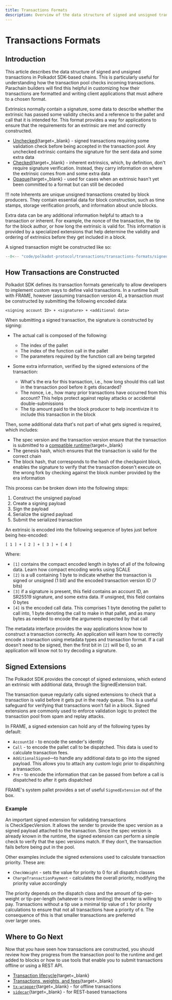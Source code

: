 ```yaml
---
title: Transactions Formats
description: Overview of the data structure of signed and unsigned transactions in Polkadot SDK-based chains, and how they are constructed.
---
```


# Transactions Formats

## Introduction

This article describes the data structure of signed and unsigned transactions in Polkadot SDK-based chains. This is particularly useful for understanding how the transaction pool checks incoming transactions. Parachain builders will find this helpful in customizing how their transactions are formatted and writing client applications that must adhere to a chosen format.

Extrinsics normally contain a signature, some data to describe whether the extrinsic has passed some validity checks and a reference to the pallet and call that it is intended for. This format provides a way for applications to ensure that the requirements for an extrinsic are met and correctly constructed.

- [Unchecked](https://github.com/paritytech/polkadot-sdk/blob/master/substrate/primitives/runtime/src/generic/unchecked_extrinsic.rs#L70){target=\_blank} - signed transactions requiring some validation check before being accepted in the transaction pool. Any unchecked extrinsic contains the signature for the sent data and some extra data
- [Checked](https://github.com/paritytech/polkadot-sdk/blob/master/substrate/primitives/runtime/src/generic/checked_extrinsic.rs#L35){target=\_blank} - inherent extrinsics, which, by definition, don't require signature verification. Instead, they carry information on where the extrinsic comes from and some extra data
- [Opaque](https://github.com/paritytech/polkadot-sdk/blob/master/substrate/primitives/runtime/src/lib.rs#L915){target=\_blank} - used for cases when an extrinsic hasn't yet been committed to a format but can still be decoded

!!! note
    Inherents are unique unsigned transactions created by block producers. They contain essential data for block construction, such as time stamps, storage verification proofs, and information about uncle blocks.

Extra data can be any additional information helpful to attach to a transaction or inherent. For example, the nonce of the transaction, the tip for the block author, or how long the extrinsic is valid for. This information is provided by a specialized extensions that help determine the validity and ordering of extrinsics before they get included in a block.

A signed transaction might be constructed like so:

```rust
--8<-- "code/polkadot-protocol/transactions/transactions-formats/signed-tx-example.rs"
```

## How Transactions are Constructed

Polkadot SDK defines its transaction formats generically to allow developers to implement custom ways to define valid transactions. In a runtime built with FRAME, however (assuming transaction version 4), a transaction must be constructed by submitting the following encoded data:

`<signing account ID> + <signature> + <additional data>`

When submitting a signed transaction, the signature is constructed by signing:

- The actual call is composed of the following:
    - The index of the pallet
    - The index of the function call in the pallet
    - The parameters required by the function call are being targeted

- Some extra information, verified by the signed extensions of the transaction:
    - What's the era for this transaction, i.e., how long should this call last in the transaction pool before it gets discarded?
    - The nonce, i.e., how many prior transactions have occurred from this account? This helps protect against replay attacks or accidental double-submissions
    - The tip amount paid to the block producer to help incentivize it to include this transaction in the block

Then, some additional data that's not part of what gets signed is required, which includes:

- The spec version and the transaction version ensure that the transaction is submitted to a [compatible runtime](TODO:update-path){target=\_blank}
- The genesis hash, which ensures that the transaction is valid for the correct chain
- The block hash, that corresponds to the hash of the checkpoint block, enables the signature to verify that the transaction doesn't execute on the wrong fork by checking against the block number provided by the era information

This process can be broken down into the following steps:

1. Construct the unsigned payload
2. Create a signing payload
3. Sign the payload
4. Serialize the signed payload
5. Submit the serialized transaction

An extrinsic is encoded into the following sequence of bytes just before being hex-encoded:

`[ 1 ] + [ 2 ] + [ 3 ] + [ 4 ]`

Where:

- `[1]` contains the compact encoded length in bytes of all of the following data. Learn how compact encoding works using SCALE
- `[2]` is a u8 containing 1 byte to indicate whether the transaction is signed or unsigned (1 bit) and the encoded transaction version ID (7 bits)
- `[3]` if a signature is present, this field contains an account ID, an SR25519 signature, and some extra data. If unsigned, this field contains 0 bytes
- `[4]` is the encoded call data. This comprises 1 byte denoting the pallet to call into, 1 byte denoting the call to make in that pallet, and as many bytes as needed to encode the arguments expected by that call

The metadata interface provides the way applications know how to construct a transaction correctly. An application will learn how to correctly encode a transaction using metadata types and transaction format. If a call doesn't need to be signed, then the first bit in `[2]` will be 0, so an application will know not to try decoding a signature.

## Signed Extensions

The Polkadot SDK provides the concept of signed extensions, which extend an extrinsic with additional data, through the SignedExtension trait.

The transaction queue regularly calls signed extensions to check that a transaction is valid before it gets put in the ready queue. This is a useful safeguard for verifying that transactions won't fail in a block. Signed extensions are commonly used to enforce validation logic to protect the transaction pool from spam and replay attacks.

In FRAME, a signed extension can hold any of the following types by default:

- `AccountId` - to encode the sender's identity
- `Call` - to encode the pallet call to be dispatched. This data is used to calculate transaction fees.
- `AdditionalSigned`—to handle any additional data to go into the signed payload. This allows you to attach any custom logic prior to dispatching a transaction.
- `Pre` - to encode the information that can be passed from before a call is dispatched to after it gets dispatched

FRAME's system pallet provides a set of useful `SignedExtension` out of the box.

### Example

An important signed extension for validating transactions is CheckSpecVersion. It allows the sender to provide the spec version as a signed payload attached to the transaction. Since the spec version is already known in the runtime, the signed extension can perform a simple check to verify that the spec versions match. If they don't, the transaction fails before being put in the pool.

Other examples include the signed extensions used to calculate transaction priority. These are:

- `CheckWeight` - sets the value for priority to 0 for all dispatch classes
- `ChargeTransactionPayment` - calculates the overall priority, modifying the priority value accordingly

The priority depends on the dispatch class and the amount of tip-per-weight or tip-per-length (whatever is more limiting) the sender is willing to pay. Transactions without a tip use a minimal tip value of `1` for priority calculations to ensure that not all transactions have a priority of `0`. The consequence of this is that smaller transactions are preferred over larger ones.

## Where to Go Next

Now that you have seen how transactions are constructed, you should review how they progress from the transaction pool to the runtime and get added to blocks or how to use tools that enable you to submit transactions offline or using a REST API.

- [Transaction lifecycle](TODO:update-path){target=\_blank}
- [Transactions, weights, and fees](TODO:update-path){target=\_blank}
- [`tx-wrapper`](https://github.com/paritytech/txwrapper-core){target=\_blank} - for offline transactions
- [`sidecar`](https://github.com/paritytech/substrate-api-sidecar){target=\_blank} - for REST-based transactions